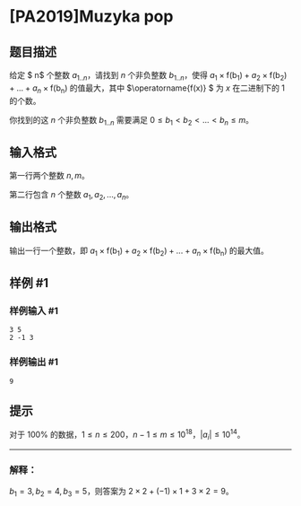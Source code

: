 # [PA2019]Muzyka pop

## 题目描述

给定 $ n$ 个整数 $a_{1..n}$，请找到 $n$ 个非负整数 $b_{1..n}$，使得 $a_1\times \operatorname{f(b_1)}+a_2\times \operatorname{f(b_2)}+...+a_n\times \operatorname{f(b_n)}$ 的值最大，其中 $\operatorname{f(x)} $ 为 $x$ 在二进制下的 $1$ 的个数。

你找到的这 $n$ 个非负整数 $b_{1..n}$ 需要满足 $0\le b_1<b_2<...<b_n\le m$。

## 输入格式

第一行两个整数 $n,m$。

第二行包含 $n$ 个整数 $a_1,a_2,...,a_n$。

## 输出格式

输出一行一个整数，即 $a_1\times \operatorname{f(b_1)}+a_2\times \operatorname{f(b_2)}+...+a_n\times \operatorname{f(b_n)}$ 的最大值。

## 样例 #1

### 样例输入 #1
```
3 5
2 -1 3
```

### 样例输出 #1

```
9
```

## 提示

对于 $100\%$ 的数据，$1\le n\le 200$，$n-1\le m\le 10^{18}$，$|a_i|\le 10^{14}$。

----

### 解释：

$b_1=3,b_2=4,b_3=5$，则答案为 $2\times 2+(-1)\times 1+3\times 2=9$。
